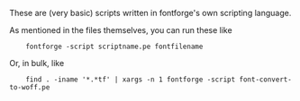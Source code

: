 These are (very basic) scripts written in fontforge's own scripting language.


As mentioned in the files themselves, you can run these like

        fontforge -script scriptname.pe fontfilename

Or, in bulk, like

        find . -iname '*.*tf' | xargs -n 1 fontforge -script font-convert-to-woff.pe
